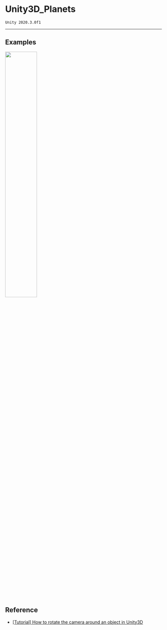 # Unity3D_Planets

    Unity 2020.3.0f1
<hr/>

## Examples
<img src="" width="45%">

## Reference
+ [[Tutorial] How to rotate the camera around an object in Unity3D](https://emmaprats.com/p/how-to-rotate-the-camera-around-an-object-in-unity3d/)
